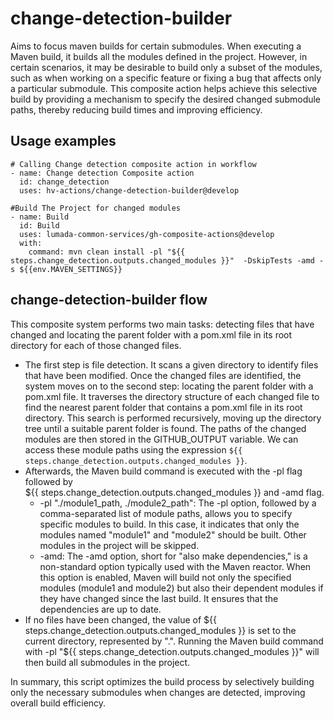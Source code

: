 # change-detection-builder

Aims to focus maven builds for certain submodules. When executing a Maven build, it builds all the modules defined in the project. However, in certain scenarios, it may be desirable to build only a subset of the modules, such as when working on a specific feature or fixing a bug that affects only a particular submodule. This composite action helps achieve this selective build by providing a mechanism to specify the desired changed submodule paths, thereby reducing build times and improving efficiency.

## Usage examples
```
# Calling Change detection composite action in workflow
- name: Change detection Composite action
  id: change_detection
  uses: hv-actions/change-detection-builder@develop
```

```
#Build The Project for changed modules
- name: Build
  id: Build
  uses: lumada-common-services/gh-composite-actions@develop
  with:
    command: mvn clean install -pl "${{ steps.change_detection.outputs.changed_modules }}"  -DskipTests -amd -s ${{env.MAVEN_SETTINGS}}
```

## change-detection-builder flow
This composite system performs two main tasks: detecting files that have changed and locating the parent folder with a pom.xml file in its root directory for each of those changed files.
- The first step is file detection. It scans a given directory to identify files that have been modified. Once the changed files are identified, the system moves on to the second step: locating the parent folder with a pom.xml file. It traverses the directory structure of each changed file to find the nearest parent folder that contains a pom.xml file in its root directory. This search is performed recursively, moving up the directory tree until a suitable parent folder is found. The paths of the changed modules are then stored in the GITHUB_OUTPUT variable. We can access these module paths using the expression ```${{ steps.change_detection.outputs.changed_modules }}```.
- Afterwards, the Maven build command is executed with the -pl flag followed by                                                                                                           
   ${{ steps.change_detection.outputs.changed_modules }} and -amd flag.
  - -pl "./module1_path, ./module2_path": The -pl option, followed by a comma-separated list of module paths, allows you to specify specific modules to build. In this case, it indicates that only the modules named "module1" and "module2" should be built. Other modules in the project will be skipped.
  - -amd: The -amd option, short for "also make dependencies," is a non-standard option typically used with the Maven reactor. When this option is enabled, Maven will build not only the specified modules (module1 and module2) but also their dependent modules if they have changed since the last build. It ensures that the dependencies are up to date.
- If no files have been changed, the value of ${{ steps.change_detection.outputs.changed_modules }} is set to the current directory, represented by ".". Running the Maven build command with -pl "${{ steps.change_detection.outputs.changed_modules }}" will then build all submodules in the project.

In summary, this script optimizes the build process by selectively building only the necessary submodules when changes are detected, improving overall build efficiency.
